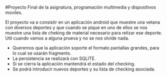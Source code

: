 
#Proyecto Final de la asignatura, programación multimedia y dispositivos moviles.

El proyecto va a consistir en un aplicación android que muestre una vetana con diversos deportes 
y que cuando se pique en uno de ellos se nos muestre una lista de cheking de material necesario para
relizar ese deporte. Util cuando vamos a alguna prueva y no se nos olvide nada.
- Queremos que la aplicación soporte el formato pantallas grandes, para lo cual se usarán fragments.
- La persistencia se realizará con SQLITE.
- Si se cierra la aplicación mantendrá el estado del checking.
- Se podrá introducir nuevos deportes y su lista de checking asociada.
